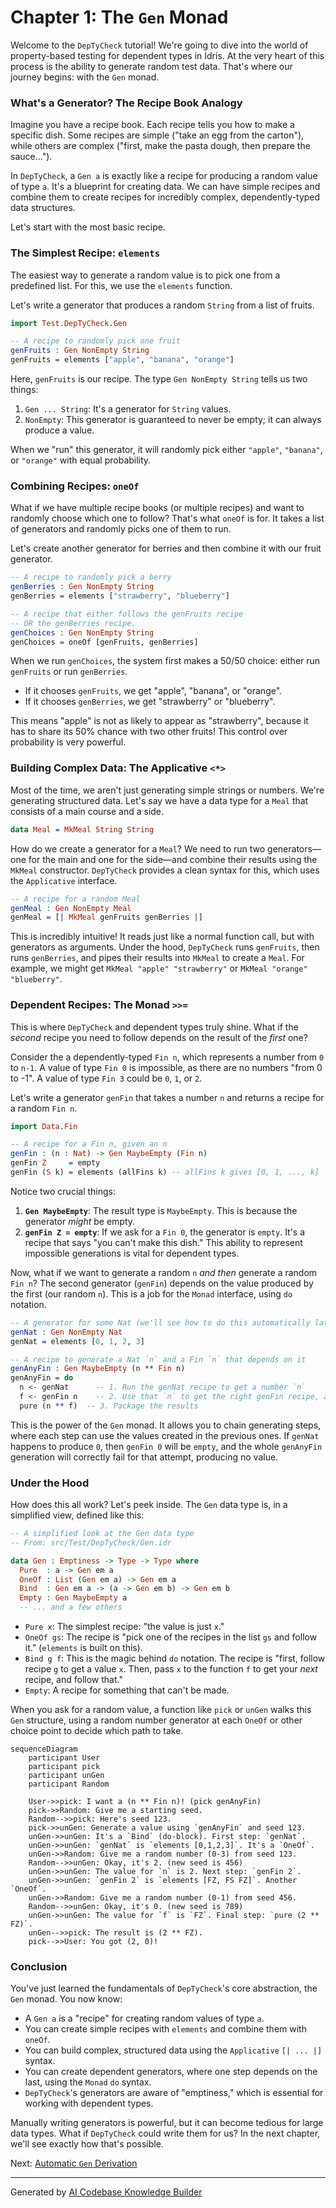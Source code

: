 # Chapter 1: The `Gen` Monad

Welcome to the `DepTyCheck` tutorial! We're going to dive into the world of property-based testing for dependent types in Idris. At the very heart of this process is the ability to generate random test data. That's where our journey begins: with the `Gen` monad.

### What's a Generator? The Recipe Book Analogy

Imagine you have a recipe book. Each recipe tells you how to make a specific dish. Some recipes are simple ("take an egg from the carton"), while others are complex ("first, make the pasta dough, then prepare the sauce...").

In `DepTyCheck`, a `Gen a` is exactly like a recipe for producing a random value of type `a`. It's a blueprint for creating data. We can have simple recipes and combine them to create recipes for incredibly complex, dependently-typed data structures.

Let's start with the most basic recipe.

### The Simplest Recipe: `elements`

The easiest way to generate a random value is to pick one from a predefined list. For this, we use the `elements` function.

Let's write a generator that produces a random `String` from a list of fruits.

```idris
import Test.DepTyCheck.Gen

-- A recipe to randomly pick one fruit
genFruits : Gen NonEmpty String
genFruits = elements ["apple", "banana", "orange"]
```

Here, `genFruits` is our recipe. The type `Gen NonEmpty String` tells us two things:
1.  `Gen ... String`: It's a generator for `String` values.
2.  `NonEmpty`: This generator is guaranteed to never be empty; it can always produce a value.

When we "run" this generator, it will randomly pick either `"apple"`, `"banana"`, or `"orange"` with equal probability.

### Combining Recipes: `oneOf`

What if we have multiple recipe books (or multiple recipes) and want to randomly choose which one to follow? That's what `oneOf` is for. It takes a list of generators and randomly picks one of them to run.

Let's create another generator for berries and then combine it with our fruit generator.

```idris
-- A recipe to randomly pick a berry
genBerries : Gen NonEmpty String
genBerries = elements ["strawberry", "blueberry"]

-- A recipe that either follows the genFruits recipe
-- OR the genBerries recipe.
genChoices : Gen NonEmpty String
genChoices = oneOf [genFruits, genBerries]
```

When we run `genChoices`, the system first makes a 50/50 choice: either run `genFruits` or run `genBerries`.
*   If it chooses `genFruits`, we get "apple", "banana", or "orange".
*   If it chooses `genBerries`, we get "strawberry" or "blueberry".

This means "apple" is not as likely to appear as "strawberry", because it has to share its 50% chance with two other fruits! This control over probability is very powerful.

### Building Complex Data: The Applicative `<*>`

Most of the time, we aren't just generating simple strings or numbers. We're generating structured data. Let's say we have a data type for a `Meal` that consists of a main course and a side.

```idris
data Meal = MkMeal String String
```

How do we create a generator for a `Meal`? We need to run two generators—one for the main and one for the side—and combine their results using the `MkMeal` constructor. `DepTyCheck` provides a clean syntax for this, which uses the `Applicative` interface.

```idris
-- A recipe for a random Meal
genMeal : Gen NonEmpty Meal
genMeal = [| MkMeal genFruits genBerries |]
```

This is incredibly intuitive! It reads just like a normal function call, but with generators as arguments. Under the hood, `DepTyCheck` runs `genFruits`, then runs `genBerries`, and pipes their results into `MkMeal` to create a `Meal`. For example, we might get `MkMeal "apple" "strawberry"` or `MkMeal "orange" "blueberry"`.

### Dependent Recipes: The Monad `>>=`

This is where `DepTyCheck` and dependent types truly shine. What if the *second* recipe you need to follow depends on the result of the *first* one?

Consider the a dependently-typed `Fin n`, which represents a number from `0` to `n-1`. A value of type `Fin 0` is impossible, as there are no numbers "from 0 to -1". A value of type `Fin 3` could be `0`, `1`, or `2`.

Let's write a generator `genFin` that takes a number `n` and returns a recipe for a random `Fin n`.

```idris
import Data.Fin

-- A recipe for a Fin n, given an n
genFin : (n : Nat) -> Gen MaybeEmpty (Fin n)
genFin Z     = empty
genFin (S k) = elements (allFins k) -- allFins k gives [0, 1, ..., k]
```

Notice two crucial things:
1.  **`Gen MaybeEmpty`**: The result type is `MaybeEmpty`. This is because the generator *might* be empty.
2.  **`genFin Z = empty`**: If we ask for a `Fin 0`, the generator is `empty`. It's a recipe that says "you can't make this dish." This ability to represent impossible generations is vital for dependent types.

Now, what if we want to generate a random `n` *and then* generate a random `Fin n`? The second generator (`genFin`) depends on the value produced by the first (our random `n`). This is a job for the `Monad` interface, using `do` notation.

```idris
-- A generator for some Nat (we'll see how to do this automatically later)
genNat : Gen NonEmpty Nat
genNat = elements [0, 1, 2, 3]

-- A recipe to generate a Nat `n` and a Fin `n` that depends on it
genAnyFin : Gen MaybeEmpty (n ** Fin n)
genAnyFin = do
  n <- genNat      -- 1. Run the genNat recipe to get a number `n`
  f <- genFin n    -- 2. Use that `n` to get the right genFin recipe, and run it
  pure (n ** f)  -- 3. Package the results
```

This is the power of the `Gen` monad. It allows you to chain generating steps, where each step can use the values created in the previous ones. If `genNat` happens to produce `0`, then `genFin 0` will be `empty`, and the whole `genAnyFin` generation will correctly fail for that attempt, producing no value.

### Under the Hood

How does this all work? Let's peek inside. The `Gen` data type is, in a simplified view, defined like this:

```idris
-- A simplified look at the Gen data type
-- From: src/Test/DepTyCheck/Gen.idr

data Gen : Emptiness -> Type -> Type where
  Pure  : a -> Gen em a
  OneOf : List (Gen em a) -> Gen em a
  Bind  : Gen em a -> (a -> Gen em b) -> Gen em b
  Empty : Gen MaybeEmpty a
  -- ... and a few others
```
- `Pure x`: The simplest recipe: "the value is just `x`."
- `OneOf gs`: The recipe is "pick one of the recipes in the list `gs` and follow it." (`elements` is built on this).
- `Bind g f`: This is the magic behind `do` notation. The recipe is "first, follow recipe `g` to get a value `x`. Then, pass `x` to the function `f` to get your *next* recipe, and follow that."
- `Empty`: A recipe for something that can't be made.

When you ask for a random value, a function like `pick` or `unGen` walks this `Gen` structure, using a random number generator at each `OneOf` or other choice point to decide which path to take.

```mermaid
sequenceDiagram
    participant User
    participant pick
    participant unGen
    participant Random

    User->>pick: I want a (n ** Fin n)! (pick genAnyFin)
    pick->>Random: Give me a starting seed.
    Random-->>pick: Here's seed 123.
    pick->>unGen: Generate a value using `genAnyFin` and seed 123.
    unGen->>unGen: It's a `Bind` (do-block). First step: `genNat`.
    unGen->>unGen: `genNat` is `elements [0,1,2,3]`. It's a `OneOf`.
    unGen->>Random: Give me a random number (0-3) from seed 123.
    Random-->>unGen: Okay, it's 2. (new seed is 456)
    unGen->>unGen: The value for `n` is 2. Next step: `genFin 2`.
    unGen->>unGen: `genFin 2` is `elements [FZ, FS FZ]`. Another `OneOf`.
    unGen->>Random: Give me a random number (0-1) from seed 456.
    Random-->>unGen: Okay, it's 0. (new seed is 789)
    unGen->>unGen: The value for `f` is `FZ`. Final step: `pure (2 ** FZ)`.
    unGen-->>pick: The result is (2 ** FZ).
    pick-->>User: You got (2, 0)!
```

### Conclusion

You've just learned the fundamentals of `DepTyCheck`'s core abstraction, the `Gen` monad. You now know:
- A `Gen a` is a "recipe" for creating random values of type `a`.
- You can create simple recipes with `elements` and combine them with `oneOf`.
- You can build complex, structured data using the `Applicative` `[| ... |]` syntax.
- You can create dependent generators, where one step depends on the last, using the `Monad` `do` syntax.
- `DepTyCheck`'s generators are aware of "emptiness," which is essential for working with dependent types.

Manually writing generators is powerful, but it can become tedious for large data types. What if `DepTyCheck` could write them for us? In the next chapter, we'll see exactly how that's possible.

Next: [Automatic `Gen` Derivation](02_automatic__gen__derivation.md)

---

Generated by [AI Codebase Knowledge Builder](https://github.com/The-Pocket/Tutorial-Codebase-Knowledge)
